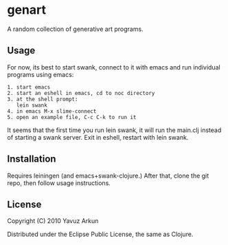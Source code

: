 genart
======

A random collection of generative art programs.

Usage
-----

For now, its best to start swank, connect to it with emacs and run
individual programs using emacs:

    1. start emacs
    2. start an eshell in emacs, cd to noc directory
    3. at the shell prompt: 
       lein swank
    4. in emacs M-x slime-connect
    5. open an example file, C-c C-k to run it

It seems that the first time you run lein swank, it will run the
main.clj instead of starting a swank server. Exit in eshell, restart
with lein swank.

Installation
------------

Requires leiningen (and emacs+swank-clojure.) After that, clone the
git repo, then follow usage instructions.


License
-------

Copyright (C) 2010 Yavuz Arkun

Distributed under the Eclipse Public License, the same as Clojure.
